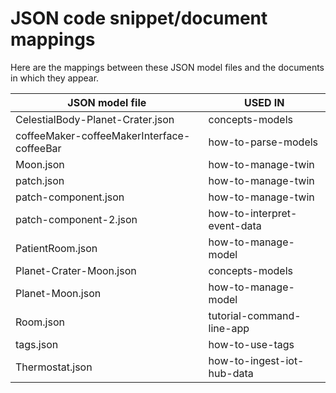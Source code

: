 # JSON code snippet/document mappings

Here are the mappings between these JSON model files and the documents in which they appear.

| JSON model file | USED IN |
| --- | --- |
| CelestialBody-Planet-Crater.json | concepts-models |
| coffeeMaker-coffeeMakerInterface-coffeeBar | how-to-parse-models |
| Moon.json | how-to-manage-twin |
| patch.json | how-to-manage-twin |
| patch-component.json | how-to-manage-twin |
| patch-component-2.json | how-to-interpret-event-data |
| PatientRoom.json | how-to-manage-model |
| Planet-Crater-Moon.json | concepts-models |
| Planet-Moon.json | how-to-manage-model |
| Room.json | tutorial-command-line-app |
| tags.json | how-to-use-tags |
| Thermostat.json | how-to-ingest-iot-hub-data |

